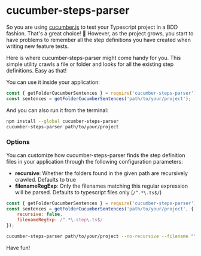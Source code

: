 # cucumber-steps-parser

So you are using [cucumber.js](https://github.com/cucumber/cucumber-js) to test your Typescript project in a BDD fashion. That's a great choice! :tada: However, as the project grows, you start to have problems to remember all the step definitions you have created when writing new feature tests.

Here is where cucumber-steps-parser might come handy for you. This simple utility crawls a file or folder and looks for all the existing step definitions. Easy as that!

You can use it inside your application:

```javascript
const { getFolderCucumberSentences } = require('cucumber-steps-parser');
const sentences = getFolderCucumberSentences('path/to/your/project');
```

And you can also run it from the terminal:

```bash
npm install --global cucumber-steps-parser
cucumber-steps-parser path/to/your/project
```

### Options

You can customize how cucumber-steps-parser finds the step definition files in your application through the following configuration parameters:

-   **recursive**: Whether the folders found in the given path are recursively crawled. Defaults to true
-   **filenameRegExp**: Only the filenames matching this regular expression will be parsed. Defaults to typescript files only (`/^.*\.ts$/`)

```javascript
const { getFolderCucumberSentences } = require('cucumber-steps-parser');
const sentences = getFolderCucumberSentences('path/to/your/project', {
    recursive: false,
    filenameRegExp: /^.*\.step\.ts$/
});
```

```bash
cucumber-steps-parser path/to/your/project --no-recursive --filename "^.*\.step\.ts$"
```

Have fun!
